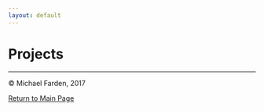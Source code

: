 ```yaml
---
layout: default
---
```


# Projects

* * *
© Michael Farden, 2017

[Return to Main Page](../fardenml.github.io)
